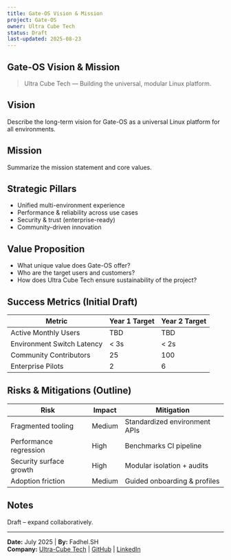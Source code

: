 ```yaml
---
title: Gate-OS Vision & Mission
project: Gate-OS
owner: Ultra Cube Tech
status: Draft
last-updated: 2025-08-23
---
```


## Gate-OS Vision & Mission

> Ultra Cube Tech — Building the universal, modular Linux platform.

## Vision

Describe the long-term vision for Gate-OS as a universal Linux platform for all environments.

## Mission

Summarize the mission statement and core values.

## Strategic Pillars

- Unified multi-environment experience
- Performance & reliability across use cases
- Security & trust (enterprise-ready)
- Community-driven innovation

## Value Proposition

- What unique value does Gate-OS offer?
- Who are the target users and customers?
- How does Ultra Cube Tech ensure sustainability of the project?

## Success Metrics (Initial Draft)

| Metric | Year 1 Target | Year 2 Target |
|--------|---------------|---------------|
| Active Monthly Users | TBD | TBD |
| Environment Switch Latency | < 3s | < 2s |
| Community Contributors | 25 | 100 |
| Enterprise Pilots | 2 | 6 |

## Risks & Mitigations (Outline)

| Risk | Impact | Mitigation |
|------|--------|-----------|
| Fragmented tooling | Medium | Standardized environment APIs |
| Performance regression | High | Benchmarks CI pipeline |
| Security surface growth | High | Modular isolation + audits |
| Adoption friction | Medium | Guided onboarding & profiles |

## Notes

Draft – expand collaboratively.

---
**Date:** July 2025 | **By:** Fadhel.SH  
**Company:** [Ultra-Cube Tech](https://ucubetech.com) | [GitHub](https://github.com/Ultra-Cube/) | [LinkedIn](https://www.linkedin.com/company/ultra-cube)
